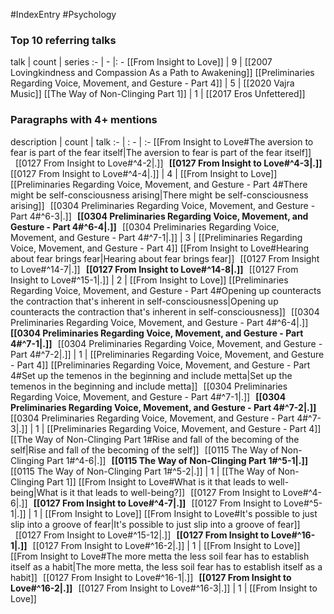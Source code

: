 #IndexEntry #Psychology

### Top 10 referring talks
talk | count | series
:- | - |: -
[[From Insight to Love]] | 9 | [[2007 Lovingkindness and Compassion As a Path to Awakening]]
[[Preliminaries Regarding Voice, Movement, and Gesture - Part 4]] | 5 | [[2020 Vajra Music]]
[[The Way of Non-Clinging Part 1]] | 1 | [[2017 Eros Unfettered]]

### Paragraphs with 4+ mentions
description | count | talk
:- | : - | :-
[[From Insight to Love#The aversion to fear is part of the fear itself\|The aversion to fear is part of the fear itself]] &nbsp;&nbsp;[[0127 From Insight to Love#^4-2\|.]] &nbsp; **[[0127 From Insight to Love#^4-3\|.]]** &nbsp; [[0127 From Insight to Love#^4-4\|.]] | 4 | [[From Insight to Love]]
[[Preliminaries Regarding Voice, Movement, and Gesture - Part 4#There might be self-consciousness arising\|There might be self-consciousness arising]] &nbsp;&nbsp;[[0304 Preliminaries Regarding Voice, Movement, and Gesture - Part 4#^6-3\|.]] &nbsp; **[[0304 Preliminaries Regarding Voice, Movement, and Gesture - Part 4#^6-4\|.]]** &nbsp; [[0304 Preliminaries Regarding Voice, Movement, and Gesture - Part 4#^7-1\|.]] | 3 | [[Preliminaries Regarding Voice, Movement, and Gesture - Part 4]]
[[From Insight to Love#Hearing about fear brings fear\|Hearing about fear brings fear]] &nbsp;&nbsp;[[0127 From Insight to Love#^14-7\|.]] &nbsp; **[[0127 From Insight to Love#^14-8\|.]]** &nbsp; [[0127 From Insight to Love#^15-1\|.]] | 2 | [[From Insight to Love]]
[[Preliminaries Regarding Voice, Movement, and Gesture - Part 4#Opening up counteracts the contraction that's inherent in self-consciousness\|Opening up counteracts the contraction that's inherent in self-consciousness]] &nbsp;&nbsp;[[0304 Preliminaries Regarding Voice, Movement, and Gesture - Part 4#^6-4\|.]] &nbsp; **[[0304 Preliminaries Regarding Voice, Movement, and Gesture - Part 4#^7-1\|.]]** &nbsp; [[0304 Preliminaries Regarding Voice, Movement, and Gesture - Part 4#^7-2\|.]] | 1 | [[Preliminaries Regarding Voice, Movement, and Gesture - Part 4]]
[[Preliminaries Regarding Voice, Movement, and Gesture - Part 4#Set up the temenos in the beginning and include metta\|Set up the temenos in the beginning and include metta]] &nbsp;&nbsp;[[0304 Preliminaries Regarding Voice, Movement, and Gesture - Part 4#^7-1\|.]] &nbsp; **[[0304 Preliminaries Regarding Voice, Movement, and Gesture - Part 4#^7-2\|.]]** &nbsp; [[0304 Preliminaries Regarding Voice, Movement, and Gesture - Part 4#^7-3\|.]] | 1 | [[Preliminaries Regarding Voice, Movement, and Gesture - Part 4]]
[[The Way of Non-Clinging Part 1#Rise and fall of the becoming of the self\|Rise and fall of the becoming of the self]] &nbsp;&nbsp;[[0115 The Way of Non-Clinging Part 1#^4-6\|.]] &nbsp; **[[0115 The Way of Non-Clinging Part 1#^5-1\|.]]** &nbsp; [[0115 The Way of Non-Clinging Part 1#^5-2\|.]] | 1 | [[The Way of Non-Clinging Part 1]]
[[From Insight to Love#What is it that leads to well-being\|What is it that leads to well-being?]] &nbsp;&nbsp;[[0127 From Insight to Love#^4-6\|.]] &nbsp; **[[0127 From Insight to Love#^4-7\|.]]** &nbsp; [[0127 From Insight to Love#^5-1\|.]] | 1 | [[From Insight to Love]]
[[From Insight to Love#It's possible to just slip into a groove of fear\|It's possible to just slip into a groove of fear]] &nbsp;&nbsp;[[0127 From Insight to Love#^15-12\|.]] &nbsp; **[[0127 From Insight to Love#^16-1\|.]]** &nbsp; [[0127 From Insight to Love#^16-2\|.]] | 1 | [[From Insight to Love]]
[[From Insight to Love#The more metta the less soil fear has to establish itself as a habit\|The more metta, the less soil fear has to establish itself as a habit]] &nbsp;&nbsp;[[0127 From Insight to Love#^16-1\|.]] &nbsp; **[[0127 From Insight to Love#^16-2\|.]]** &nbsp; [[0127 From Insight to Love#^16-3\|.]] | 1 | [[From Insight to Love]]


